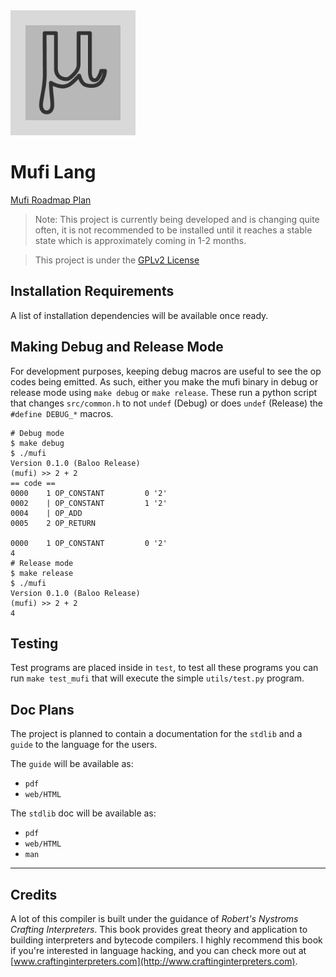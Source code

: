 <img src="logo.png" width="200px" height="200px">

# Mufi Lang 

[Mufi Roadmap Plan](https://www.notion.so/mkproj/a0ce104710f546d5aea1b0ec70995b73?v=ef7b2a18763b4e228c9f389f765965b1)

> Note: This project is currently being developed and is changing quite often, it is not recommended 
> to be installed until it reaches a stable state which is approximately coming in 1-2 months. 

> This project is under the [GPLv2 License](./LICENSE.md)
## Installation Requirements 

A list of installation dependencies will be available once ready.

## Making Debug and Release Mode 

For development purposes, keeping debug macros are useful to see 
the op codes being emitted. As such, either you make the mufi binary in debug or 
release mode using `make debug` or `make release`. These run a python script 
that changes `src/common.h` to not `undef` (Debug) or does `undef` (Release) the `#define DEBUG_*` macros. 


```shell
# Debug mode 
$ make debug 
$ ./mufi 
Version 0.1.0 (Baloo Release)
(mufi) >> 2 + 2
== code ==
0000    1 OP_CONSTANT         0 '2'
0002    | OP_CONSTANT         1 '2'
0004    | OP_ADD
0005    2 OP_RETURN

0000    1 OP_CONSTANT         0 '2'
4
# Release mode 
$ make release 
$ ./mufi 
Version 0.1.0 (Baloo Release)
(mufi) >> 2 + 2
4
```

## Testing 
Test programs are placed inside in `test`, to test all these programs you can run `make test_mufi` that will 
execute the simple `utils/test.py` program.

## Doc Plans 
The project is planned to contain a documentation for the `stdlib` and 
a `guide` to the language for the users. 

The `guide` will be available as: 

- `pdf`
- `web/HTML`

The `stdlib` doc will be available as: 

- `pdf`
- `web/HTML`
- `man`

---
## Credits 
A lot of this compiler is built under the guidance of *Robert's Nystroms Crafting Interpreters*. This 
book provides great theory and application to building interpreters and bytecode compilers. I highly recommend 
this book if you're interested in language hacking, and you can check more out 
at [www.craftinginterpreters.com](http://www.craftinginterpreters.com).